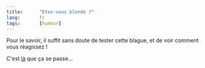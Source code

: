 ```yaml
--- 
title:      "Etes-vous blonde ?" 
lang:       fr 
tags:       [humour]
---
```


Pour le savoir, il suffit sans doute de tester cette blague, et de voir comment vous réagissez !

C'est [là](http://www.prendreuncafe.com/blog/2006/01/05/368-muhahahaha) que ça se passe…
